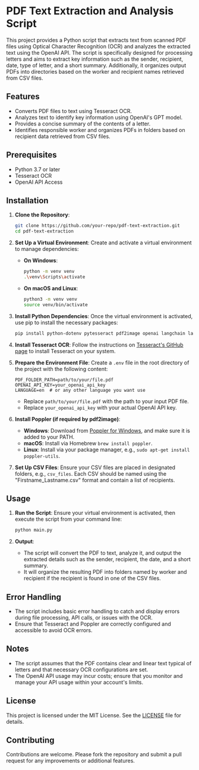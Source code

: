 
# PDF Text Extraction and Analysis Script

This project provides a Python script that extracts text from scanned PDF files using Optical Character Recognition (OCR) and analyzes the extracted text using the OpenAI API. The script is specifically designed for processing letters and aims to extract key information such as the sender, recipient, date, type of letter, and a short summary. Additionally, it organizes output PDFs into directories based on the worker and recipient names retrieved from CSV files.

## Features

- Converts PDF files to text using Tesseract OCR.
- Analyzes text to identify key information using OpenAI's GPT model.
- Provides a concise summary of the contents of a letter.
- Identifies responsible worker and organizes PDFs in folders based on recipient data retrieved from CSV files.

## Prerequisites

- Python 3.7 or later
- Tesseract OCR
- OpenAI API Access

## Installation

1. **Clone the Repository**:
   ```bash
   git clone https://github.com/your-repo/pdf-text-extraction.git
   cd pdf-text-extraction
   ```

2. **Set Up a Virtual Environment**:
   Create and activate a virtual environment to manage dependencies:
   
   - **On Windows**:
     ```bash
     python -m venv venv
     .\venv\Scripts\activate
     ```

   - **On macOS and Linux**:
     ```bash
     python3 -m venv venv
     source venv/bin/activate
     ```

3. **Install Python Dependencies**:
   Once the virtual environment is activated, use pip to install the necessary packages:
   ```bash
   pip install python-dotenv pytesseract pdf2image openai langchain langchain_openai fuzzywuzzy python-Levenshtein
   ```

4. **Install Tesseract OCR**:
   Follow the instructions on [Tesseract's GitHub page](https://github.com/tesseract-ocr/tesseract) to install Tesseract on your system.

5. **Prepare the Environment File**:
   Create a `.env` file in the root directory of the project with the following content:
   ```
   PDF_FOLDER_PATH=path/to/your/file.pdf
   OPENAI_API_KEY=your_openai_api_key
   LANGUAGE=en  # or any other language you want use
   ```
   - Replace `path/to/your/file.pdf` with the path to your input PDF file.
   - Replace `your_openai_api_key` with your actual OpenAI API key.

6. **Install Poppler (if required by pdf2image)**:
   - **Windows**: Download from [Poppler for Windows](http://blog.alivate.com.au/poppler-windows/), and make sure it is added to your PATH.
   - **macOS**: Install via Homebrew `brew install poppler`.
   - **Linux**: Install via your package manager, e.g., `sudo apt-get install poppler-utils`.

7. **Set Up CSV Files**:
   Ensure your CSV files are placed in designated folders, e.g., `csv_files`. Each CSV should be named using the "Firstname_Lastname.csv" format and contain a list of recipients.

## Usage

1. **Run the Script**:
   Ensure your virtual environment is activated, then execute the script from your command line:
   ```bash
   python main.py
   ```

2. **Output**:
   - The script will convert the PDF to text, analyze it, and output the extracted details such as the sender, recipient, the date, and a short summary.
   - It will organize the resulting PDF into folders named by worker and recipient if the recipient is found in one of the CSV files.

## Error Handling

- The script includes basic error handling to catch and display errors during file processing, API calls, or issues with the OCR.
- Ensure that Tesseract and Poppler are correctly configured and accessible to avoid OCR errors.

## Notes

- The script assumes that the PDF contains clear and linear text typical of letters and that necessary OCR configurations are set.
- The OpenAI API usage may incur costs; ensure that you monitor and manage your API usage within your account's limits.

## License

This project is licensed under the MIT License. See the [LICENSE](LICENSE) file for details.

## Contributing

Contributions are welcome. Please fork the repository and submit a pull request for any improvements or additional features.

